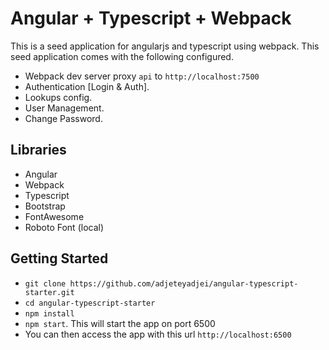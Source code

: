 # Angular + Typescript + Webpack 
This is a seed application for angularjs and typescript using webpack. This seed application comes with the following configured.
+ Webpack dev server proxy `api` to `http://localhost:7500`
+ Authentication [Login & Auth].
+ Lookups config.
+ User Management.
+ Change Password.

## Libraries
+ Angular
+ Webpack
+ Typescript
+ Bootstrap
+ FontAwesome
+ Roboto Font (local)

## Getting Started
+ `git clone https://github.com/adjeteyadjei/angular-typescript-starter.git`
+ `cd angular-typescript-starter`
+ `npm install`
+ `npm start`. This will start the app on port 6500
+ You can then access the app with this url `http://localhost:6500`
